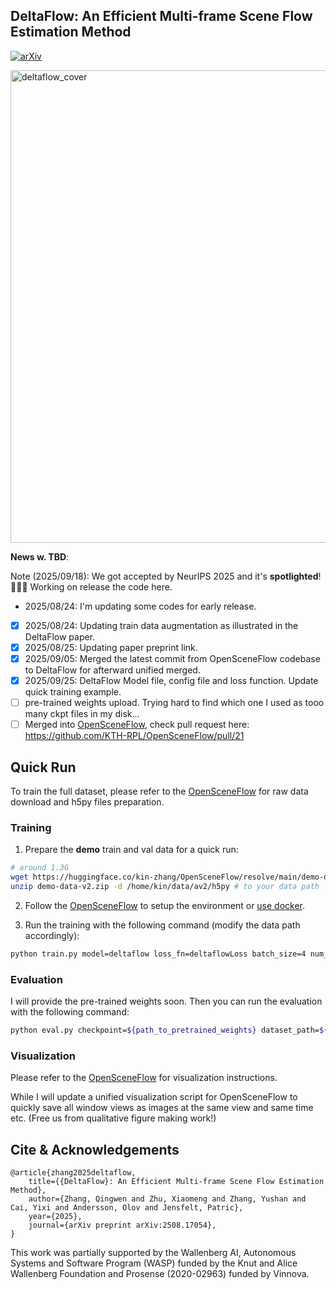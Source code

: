 DeltaFlow: An Efficient Multi-frame Scene Flow Estimation Method
---

[![arXiv](https://img.shields.io/badge/arXiv-2508.17054-b31b1b?logo=arxiv&logoColor=white)](https://arxiv.org/abs/2508.17054)
<!-- [![PWC](https://img.shields.io/endpoint.svg?url=https://paperswithcode.com/badge/seflow-a-self-supervised-scene-flow-method-in/self-supervised-scene-flow-estimation-on-1)](https://paperswithcode.com/sota/self-supervised-scene-flow-estimation-on-1?p=seflow-a-self-supervised-scene-flow-method-in) -->
<!-- [![poster](https://img.shields.io/badge/ECCV24|Poster-6495ed?style=flat&logo=Shotcut&logoColor=wihte)](https://hkustconnect-my.sharepoint.com/:b:/g/personal/qzhangcb_connect_ust_hk/EWyWD-tAX4xIma5U7ZQVk9cBVjsFv0Y_jAC2G7xAB-w4cg?e=c3FbMg)  -->
<!-- [![video](https://img.shields.io/badge/video-YouTube-FF0000?logo=youtube&logoColor=white)](https://youtu.be/fQqx2IES-VI) -->

<img width="1864" height="756" alt="deltaflow_cover" src="https://github.com/user-attachments/assets/a7348910-8073-4703-8c0b-57c613401552" />

**News w. TBD**:

Note (2025/09/18): We got accepted by NeurIPS 2025 and it's **spotlighted**! 🎉🎉🎉 Working on release the code here.

- 2025/08/24: I'm updating some codes for early release. 
- [x] 2025/08/24: Updating train data augmentation as illustrated in the DeltaFlow paper.
- [x] 2025/08/25: Updating paper preprint link.
- [x] 2025/09/05: Merged the latest commit from OpenSceneFlow codebase to DeltaFlow for afterward unified merged.
- [x] 2025/09/25: DeltaFlow Model file, config file and loss function. Update quick training example.
- [ ] pre-trained weights upload. Trying hard to find which one I used as tooo many ckpt files in my disk...
- [ ] Merged into [OpenSceneFlow](https://github.com/KTH-RPL/OpenSceneFlow), check pull request here: https://github.com/KTH-RPL/OpenSceneFlow/pull/21

## Quick Run

To train the full dataset, please refer to the [OpenSceneFlow](https://github.com/KTH-RPL/OpenSceneFlow?tab=readme-ov-file#1-data-preparation) for raw data download and h5py files preparation.

### Training

1. Prepare the **demo** train and val data for a quick run:
```bash
# around 1.3G
wget https://huggingface.co/kin-zhang/OpenSceneFlow/resolve/main/demo-data-v2.zip
unzip demo-data-v2.zip -d /home/kin/data/av2/h5py # to your data path
```

2. Follow the [OpenSceneFlow](https://github.com/KTH-RPL/OpenSceneFlow/tree/main?tab=readme-ov-file#0-installation) to setup the environment or [use docker](https://github.com/KTH-RPL/OpenSceneFlow?tab=readme-ov-file#docker-recommended-for-isolation).

3. Run the training with the following command (modify the data path accordingly):
```bash
python train.py model=deltaflow loss_fn=deltaflowLoss batch_size=4 num_frames=5 voxel_size="[0.15,0.15,0.15]" point_cloud_range="[-38.4,-38.4,-3,38.4,38.4,3]" optimizer.lr=2e-4 train_data=${demo_train_data_path} val_data=${demo_val_data_path}
```
### Evaluation

I will provide the pre-trained weights soon. Then you can run the evaluation with the following command:
```bash
python eval.py checkpoint=${path_to_pretrained_weights} dataset_path=${demo_data_path}
```

### Visualization

Please refer to the [OpenSceneFlow](https://github.com/KTH-RPL/OpenSceneFlow/tree/main?tab=readme-ov-file#4-visualization) for visualization instructions.

While I will update a unified visualization script for OpenSceneFlow to quickly save all window views as images at the same view and same time etc. (Free us from qualitative figure making work!)


## Cite & Acknowledgements
```
@article{zhang2025deltaflow,
    title={{DeltaFlow}: An Efficient Multi-frame Scene Flow Estimation Method},
    author={Zhang, Qingwen and Zhu, Xiaomeng and Zhang, Yushan and Cai, Yixi and Andersson, Olov and Jensfelt, Patric},
    year={2025},
    journal={arXiv preprint arXiv:2508.17054},
}
```
This work was partially supported by the Wallenberg AI, Autonomous Systems and Software Program (WASP) funded by the Knut and Alice Wallenberg Foundation and Prosense (2020-02963) funded by Vinnova. 
